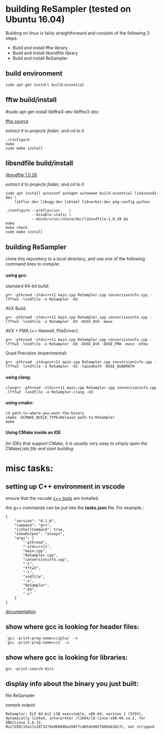 # building ReSampler (tested on Ubuntu 16.04)

Building on linux is fairly straightforward and consists of the following 3 steps:

- Build and install fftw library
- Build and install libsndfile library
- Build and install ReSampler

## build environment
~~~
sudo apt-get install build-essential
~~~

## fftw build/install

#sudo apt-get install libfftw3-dev libfftw3-doc

[fftw source](http://www.fftw.org/fftw-3.3.6-pl2.tar.gz)

*extract it to projects folder, and cd to it*
~~~
./configure
make
sudo make install
~~~

## libsndfile build/install

[libsndfile 1.0.28](http://www.mega-nerd.com/libsndfile/files/libsndfile-1.0.28.tar.gz)

*extract it to projects folder, and cd to it*

~~~
sudo apt install autoconf autogen automake build-essential libasound2-dev \
    libflac-dev libogg-dev libtool libvorbis-dev pkg-config python

./configure --prefix=/usr    \
            --disable-static \
            --docdir=/usr/share/doc/libsndfile-1.0.28 &&
make
make check
sudo make install
~~~

## building ReSampler

clone this repository to a local directory, and use one of the following command lines to compile:

#### using gcc:

standard 64-bit build:
~~~
g++ -pthread -std=c++11 main.cpp ReSampler.cpp conversioninfo.cpp -lfftw3 -lsndfile -o ReSampler -O3
~~~

AVX Build:
~~~
g++ -pthread -std=c++11 main.cpp ReSampler.cpp conversioninfo.cpp -lfftw3 -lsndfile -o ReSampler -O3 -DUSE_AVX -mavx
~~~

AVX + FMA (>= Haswell, PileDriver):
~~~
g++ -pthread -std=c++11 main.cpp ReSampler.cpp conversioninfo.cpp -lfftw3 -lsndfile -o ReSampler -O3 -DUSE_AVX -DUSE_FMA -mavx -mfma
~~~

Quad Precision (experimental)
~~~
g++ -pthread -std=gnu++11 main.cpp ReSampler.cpp conversioninfo.cpp -lfftw3 -lsndfile -o ReSampler -O3 -lquadmath -DUSE_QUADMATH
~~~

#### using clang:
~~~
clang++ -pthread -std=c++11 main.cpp ReSampler.cpp conversioninfo.cpp -lfftw3 -lsndfile -o ReSampler-clang -O3
~~~

#### using cmake:
~~~
cd path-to-where-you-want-the-binary
cmake -DCMAKE_BUILD_TYPE=Release path-to-ReSampler
make
~~~

#### Using CMake inside an IDE

*for IDEs that support CMake, it is usually very easy to simply open the CMakeLists file and start building*

# misc tasks:

## setting up C++ environment in vscode

ensure that the vscode [c++ tools](https://marketplace.visualstudio.com/items?itemName=ms-vscode.cpptools) are installed.

the g++ commands can be put into the **tasks.json** file. For example.:

~~~
{
    "version": "0.1.0",
    "command": "g++",
    "isShellCommand": true,
    "showOutput": "always",
    "args": [
        "-pthread",
        "-std=c++11",
        "main.cpp",
        "ReSampler.cpp",
        "conversioninfo.cpp",
        "-l",
        "fftw3",
        "-l",
        "sndfile",
        "-o",
        "ReSampler",
        "-O3",
        "-v"
    ]
}
~~~

[documentation](https://code.visualstudio.com/docs/languages/cpp)

## show where gcc is looking for header files:
~~~
`gcc -print-prog-name=cc1plus` -v
`gcc -print-prog-name=cc1` -v
~~~

## show where gcc is looking for libraries:
~~~
gcc -print-search-dirs
~~~

## display info about the binary you just built:
file ReSampler

*sample output:*

~~~
ReSampler: ELF 64-bit LSB executable, x86-64, version 1 (SYSV), dynamically linked, interpreter /lib64/ld-linux-x86-64.so.2, for GNU/Linux 2.6.32, BuildID[sha1]=2873279a9b0040a268f7c485de9027660ab3617c, not stripped
~~~
